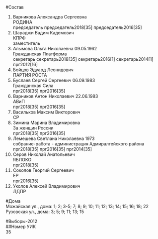 #Состав  
1. Варникова Александра Сергеевна  
    РОДИНА  
    председатель председатель2018[35] председатель2016[35]  
2. Шараджи Вадим Кадемович  
    КПРФ  
    заместитель  
3. Алымова Ольга Николаевна 09.05.1962  
    Гражданская Платформа  
    секретарь секретарь2018[35] секретарь2016[1] секретарь2014[1] прг2012[16]  
4. Бойцов Эдуард Леонидович  
    ПАРТИЯ РОСТА  
5. Буслаев Сергей Сергеевич 06.09.1983  
    Гражданская Сила  
    прг2018[35] прг2016[35]  
6. Варников Антон Николаевич 22.06.1983  
    АВиП  
    прг2018[35] прг2016[35]  
7. Васильков Максим Викторович  
    СР  
8. Зимина Марина Владимировна  
    За женщин России  
    прг2018[35] прг2016[35]  
9. Лемешева Светлана Николаевна 1973  
    собрание-работа - администрация Адмиралтейского района  
    прг2018[35] прг2016[35] прг2014[35]  
10. Серов Николай Анатольевич  
    ЯБЛОКО  
    прг2018[35]  
11. Соколов Георгий Сергеевич  
    ЕР  
    прг2016[35]  
12. Уколов Алексей Владимирович  
    ЛДПР  
  
#Дома  
Можайская ул., дома: 1; 2; 3-5; 7; 8; 9; 10; 11; 12; 13; 14; 15; 16; 18; 22 Рузовская ул., дома: 3; 5; 9; 11; 13; 15  
  
#Выборы-2012  
##Номер УИК  
35  
